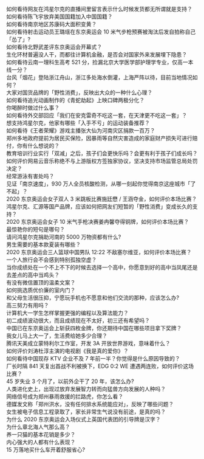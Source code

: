如何看待网友在鸿星尔克的直播间里留言表示什么时候发货都无所谓就是支持？  
如何看待陈飞宇放弃美国国籍加入中国国籍？  
如何看待南京地区苏康码大面积变黄？  
如何看待射击运动员王璐瑶在东京奥运会 10 米气步枪预赛被淘汰后发自拍称自己「怂了」?  
如何看待北野武差评东京奥运会开幕式？  
生化环材普遍没人干，而都往计算机金融，是否会对国家外来发展埋下隐患？  
如何看待云南一理科生高考 521 分，捡漏北京大学医学部护理学专业，仅高一本线一分？  
台风「烟花」登陆浙江舟山，浙江多处海水倒灌，上海严阵以待，目前当地情况如何？  
大家对国货品牌的「野性消费」，反映出大众的一种什么心理？  
如何看待追光动画制作的《青蛇劫起》上映口碑两极分化？  
你喝醉时做过什么事？  
如何看待外交部回应「我们在安克雷奇不吃这一套，在天津更不吃这一套」？  
想支持鸿星尔克，他家有哪些「入手不亏」的运动装备推荐？  
如何看待《王者荣耀》游戏主播张大仙为河南灾区捐款一百万？  
郑州多地政府提前为居民买保险，因暴雨等自然灾害造成的家庭财产损失可进行赔付，你有什么想说的？  
教育培训行业实行「双减」之后，孩子们会更快乐吗？会更有利于孩子们成长吗？  
如何评价网易云音乐称绝不与上游版权方签独家协议，坚决支持市场监管总局处罚决定？  
经常游泳有害处吗？  
见证「南京速度」，930 万人全员核酸检测，从哪一刻起你觉得南京这座城市「了不起」？  
2020 东京奥运会女子双人 3 米跳板比赛施廷懋 / 王涵夺金，如何评价本场比赛？  
鸿星尔克、汇源等国产品牌，应该如何把网友们短暂的「野性消费」变成长久的支持？  
2020 东京奥运会女子 10 米气手枪决赛姜冉馨夺得铜牌，如何评价本场比赛？  
最惊艳你的短句是哪句？  
请问鸿星尔克捐助河南的 5000 万物资都有什么?  
男生需要的基本款夏装有哪些？  
2020 东京奥运会三人篮球中国男队 12:22 不敌塞尔维亚，如何评价本场比赛？  
一个人旅行会不会感到特别孤独空虚？  
当你成绩处在一个不上不下的时候去选择一个高中，你愿意到好的高中当凤尾还是去差点的高中当鸡头？  
有没有微信置顶的温柔文案？  
如何挑选质优价廉的室内门？  
和父母生活很压抑，宁愿玩手机也不愿意和他们交流的那种，应该怎么办?  
高三努力有用吗？  
计算机大一学生怎样掌握更强的编程以及算法能力？  
初二成绩波动很大，而且成绩现在不太好，初三还有希望吗？  
中国已在东京奥运会上斩获四枚金牌，你还期待中国在哪些项目拿下奖牌？  
我女儿马上大一了，生活费给她多少合理？  
腾讯天美成立蒙特利尔工作室，开发 3A 开放世界游戏，意味着什么？  
如何评价刘涛杜淳主演的电视剧《我是真的爱你》？  
如何看待中国现存 KTV 企业不及 7 年前一半？你觉得是什么原因导致的？  
厂长时隔 841 天复出首战不利被换下，EDG 0:2 WE 遭遇两连败，如何评价这场比赛？  
45 岁失业 3 个月了，以前外企干了 20 年，该怎么办?  
人类进化史上，出现过放弃发展智力转而向猛兽方向发展的人种吗？  
网络信号成为郑州暴雨救援的拦路虎，你怎么看？  
德媒发文称「郑州洪水，没有任何排水系统能应对」，反映了哪些问题？  
女生被电子信息工程录取了，家长非常生气说没有前途，是真的吗？  
为什么 2020 东京奥运会入场仪式上英国代表团的引导牌是汉字？  
为什么章北海人气那么高？  
养一只猫的基本花销是多少？  
内心强大的人都有什么表现？  
15 万落地买什么车开着舒服省心?  
